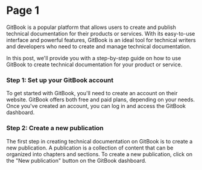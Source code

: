 # Page 1

GitBook is a popular platform that allows users to create and publish technical documentation for their products or services. With its easy-to-use interface and powerful features, GitBook is an ideal tool for technical writers and developers who need to create and manage technical documentation.

In this post, we'll provide you with a step-by-step guide on how to use GitBook to create technical documentation for your product or service.

### Step 1: Set up your GitBook account

To get started with GitBook, you'll need to create an account on their website. GitBook offers both free and paid plans, depending on your needs. Once you've created an account, you can log in and access the GitBook dashboard.

### Step 2: Create a new publication

The first step in creating technical documentation on GitBook is to create a new publication. A publication is a collection of content that can be organized into chapters and sections. To create a new publication, click on the "New publication" button on the GitBook dashboard.
